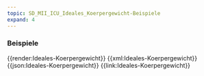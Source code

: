 ```yaml
---
topic: SD_MII_ICU_Ideales_Koerpergewicht-Beispiele
expand: 4
---
```

### Beispiele


<tabs>
    <tab title="Übersicht">      
        {{render:Ideales-Koerpergewicht}}
    </tab>
    <tab title="XML">      
        {{xml:Ideales-Koerpergewicht}}
    </tab>
    <tab title="JSON">
        {{json:Ideales-Koerpergewicht}}
    </tab>
    <tab title="Link">
        {{link:Ideales-Koerpergewicht}}
    </tab>
</tabs>
